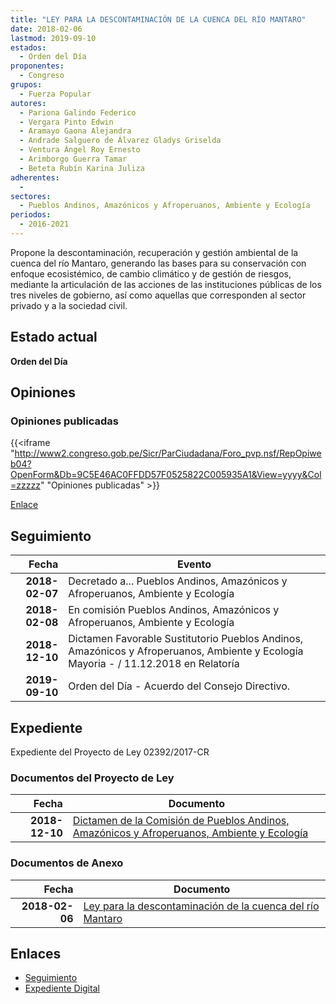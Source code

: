 ```yaml
---
title: "LEY PARA LA DESCONTAMINACIÓN DE LA CUENCA DEL RÍO MANTARO"
date: 2018-02-06
lastmod: 2019-09-10
estados: 
  - Orden del Día
proponentes: 
  - Congreso
grupos: 
  - Fuerza Popular
autores: 
  - Pariona Galindo Federico
  - Vergara Pinto Edwin
  - Aramayo Gaona Alejandra
  - Andrade Salguero de Álvarez Gladys Griselda
  - Ventura Ángel Roy Ernesto
  - Arimborgo Guerra Tamar
  - Beteta Rubín Karina Juliza
adherentes: 
  - 
sectores: 
  - Pueblos Andinos, Amazónicos y Afroperuanos, Ambiente y Ecología
periodos: 
  - 2016-2021
---
```


Propone la descontaminación, recuperación y gestión ambiental de la cuenca del río Mantaro, generando las bases para su conservación con enfoque ecosistémico, de cambio climático y de gestión de riesgos, mediante la articulación de las acciones de las instituciones públicas de los tres niveles de gobierno, así como aquellas que corresponden al sector privado y a la sociedad civil.


## Estado actual

**Orden del Día**

## Opiniones

### Opiniones publicadas

{{<iframe "http://www2.congreso.gob.pe/Sicr/ParCiudadana/Foro_pvp.nsf/RepOpiweb04?OpenForm&Db=9C5E46AC0FFDD57F0525822C005935A1&View=yyyy&Col=zzzzz" "Opiniones publicadas" >}}

[Enlace](http://www2.congreso.gob.pe/Sicr/ParCiudadana/Foro_pvp.nsf/RepOpiweb04?OpenForm&Db=9C5E46AC0FFDD57F0525822C005935A1&View=yyyy&Col=zzzzz)

## Seguimiento

| Fecha | Evento |
|------:|--------|
| **2018-02-07** | Decretado a... Pueblos Andinos, Amazónicos y Afroperuanos, Ambiente y Ecología|
| **2018-02-08** | En comisión Pueblos Andinos, Amazónicos y Afroperuanos, Ambiente y Ecología|
| **2018-12-10** | Dictamen Favorable Sustitutorio Pueblos Andinos, Amazónicos y Afroperuanos, Ambiente y Ecología Mayoria - / 11.12.2018 en Relatoría|
| **2019-09-10** | Orden del Día - Acuerdo del Consejo Directivo.|


## Expediente

Expediente del Proyecto de Ley 02392/2017-CR


### Documentos del Proyecto de Ley

| Fecha | Documento |
|------:|--------|
| **2018-12-10** | [Dictamen de la Comisión de Pueblos Andinos, Amazónicos y Afroperuanos, Ambiente y Ecología](http://www.leyes.congreso.gob.pe/Documentos/2016_2021/Dictamenes/Proyectos_de_Ley/02392DC19MAY20181210.pdf) |

### Documentos de Anexo

| Fecha | Documento |
|------:|--------|
| **2018-02-06** | [Ley para la descontaminación de la cuenca del río Mantaro](http://www.leyes.congreso.gob.pe/Documentos/2016_2021/Proyectos_de_Ley_y_de_Resoluciones_Legislativas/PL0239220180206.PDF) |

## Enlaces 

- [Seguimiento](http://www2.congreso.gob.pe/Sicr/TraDocEstProc/CLProLey2016.nsf/f7fff46988ca05b1052578e100829cc7/8b81fa7ae680dbec0525822c00587109?OpenDocument)
- [Expediente Digital](http://www2.congreso.gob.pe/Sicr/TraDocEstProc/CLProLey2016.nsf/f7fff46988ca05b1052578e100829cc7/8b81fa7ae680dbec0525822c00587109?OpenDocument&Click=05257FB7005EB655.eb71d0cf91d8294e05256cdf006b5706/$Body/0.1C6C)
